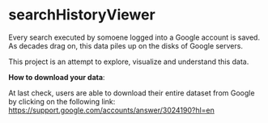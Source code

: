 # searchHistoryViewer

Every search executed by somoene logged into a Google account is saved. As decades drag on, this data piles up on the disks of Google servers. 

This project is an attempt to explore, visualize and understand this data. 

<b>How to download your data</b>:

At last check, users are able to download their entire dataset from Google by clicking on the following link:
https://support.google.com/accounts/answer/3024190?hl=en
